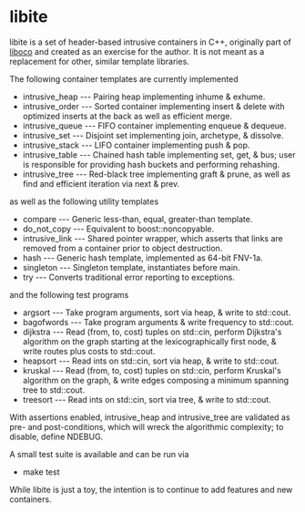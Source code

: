 libite
======

libite is a set of header-based intrusive containers in C++, originally part
of [liboco](https://github.com/pallas/liboco) and created as an exercise for
the author.  It is not meant as a replacement for other, similar template
libraries.

The following container templates are currently implemented

 * intrusive_heap --- Pairing heap implementing inhume & exhume.
 * intrusive_order --- Sorted container implementing insert & delete with
   optimized inserts at the back as well as efficient merge.
 * intrusive_queue --- FIFO container implementing enqueue & dequeue.
 * intrusive_set --- Disjoint set implementing join, archetype, & dissolve.
 * intrusive_stack --- LIFO container implementing push & pop.
 * intrusive_table --- Chained hash table implementing set, get, & bus; user
   is responsible for providing hash buckets and performing rehashing.
 * intrusive_tree --- Red-black tree implementing graft & prune, as well as
   find and efficient iteration via next & prev.

as well as the following utility templates

 * compare --- Generic less-than, equal, greater-than template.
 * do_not_copy --- Equivalent to boost::noncopyable.
 * intrusive_link --- Shared pointer wrapper, which asserts that links are
   removed from a container prior to object destruction.
 * hash --- Generic hash template, implemented as 64-bit FNV-1a.
 * singleton --- Singleton template, instantiates before main.
 * try --- Converts traditional error reporting to exceptions.

and the following test programs

 * argsort --- Take program arguments, sort via heap, & write to std::cout.
 * bagofwords --- Take program arguments & write frequency to std::cout.
 * dijkstra --- Read (from, to, cost) tuples on std::cin, perform Dijkstra's
   algorithm on the graph starting at the lexicographically first node, &
   write routes plus costs to std::cout.
 * heapsort --- Read ints on std::cin, sort via heap, & write to std::cout.
 * kruskal --- Read (from, to, cost) tuples on std::cin, perform Kruskal's
   algorithm on the graph, & write edges composing a minimum spanning tree
   to std::cout.
 * treesort --- Read ints on std::cin, sort via tree, & write to std::cout.

With assertions enabled, intrusive_heap and intrusive_tree are validated as
pre- and post-conditions, which will wreck the algorithmic complexity; to
disable, define NDEBUG.

A small test suite is available and can be run via

 * make test

While libite is just a toy, the intention is to continue to add features and
new containers.
